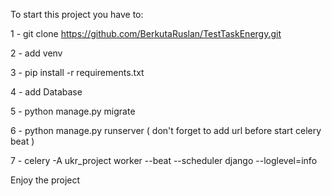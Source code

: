 To start this project you have to:

1 - git clone https://github.com/BerkutaRuslan/TestTaskEnergy.git

2 - add venv

3 - pip install -r requirements.txt

4 - add Database

5 - python manage.py migrate

6 - python manage.py runserver ( don't forget to add url before start celery beat )

7 - celery -A ukr_project worker --beat --scheduler django --loglevel=info

Enjoy the project

